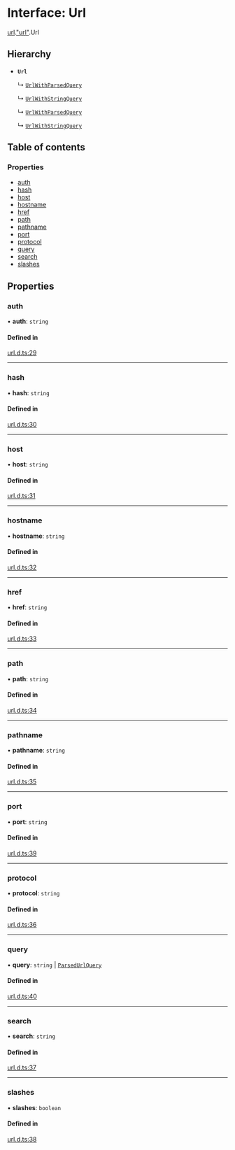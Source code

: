 # Interface: Url

[url](../modules/url.md).["url"](../modules/url._url_.md).Url

## Hierarchy

- **`Url`**

  ↳ [`UrlWithParsedQuery`](url._url_.UrlWithParsedQuery.md)

  ↳ [`UrlWithStringQuery`](url._url_.UrlWithStringQuery.md)

  ↳ [`UrlWithParsedQuery`](url._node_url_.UrlWithParsedQuery.md)

  ↳ [`UrlWithStringQuery`](url._node_url_.UrlWithStringQuery.md)

## Table of contents

### Properties

- [auth](url._url_.Url-1.md#auth)
- [hash](url._url_.Url-1.md#hash)
- [host](url._url_.Url-1.md#host)
- [hostname](url._url_.Url-1.md#hostname)
- [href](url._url_.Url-1.md#href)
- [path](url._url_.Url-1.md#path)
- [pathname](url._url_.Url-1.md#pathname)
- [port](url._url_.Url-1.md#port)
- [protocol](url._url_.Url-1.md#protocol)
- [query](url._url_.Url-1.md#query)
- [search](url._url_.Url-1.md#search)
- [slashes](url._url_.Url-1.md#slashes)

## Properties

### auth

• **auth**: `string`

#### Defined in

[url.d.ts:29](https://github.com/goodcodedev/bun-types/blob/8bd1b3a/url.d.ts#L29)

___

### hash

• **hash**: `string`

#### Defined in

[url.d.ts:30](https://github.com/goodcodedev/bun-types/blob/8bd1b3a/url.d.ts#L30)

___

### host

• **host**: `string`

#### Defined in

[url.d.ts:31](https://github.com/goodcodedev/bun-types/blob/8bd1b3a/url.d.ts#L31)

___

### hostname

• **hostname**: `string`

#### Defined in

[url.d.ts:32](https://github.com/goodcodedev/bun-types/blob/8bd1b3a/url.d.ts#L32)

___

### href

• **href**: `string`

#### Defined in

[url.d.ts:33](https://github.com/goodcodedev/bun-types/blob/8bd1b3a/url.d.ts#L33)

___

### path

• **path**: `string`

#### Defined in

[url.d.ts:34](https://github.com/goodcodedev/bun-types/blob/8bd1b3a/url.d.ts#L34)

___

### pathname

• **pathname**: `string`

#### Defined in

[url.d.ts:35](https://github.com/goodcodedev/bun-types/blob/8bd1b3a/url.d.ts#L35)

___

### port

• **port**: `string`

#### Defined in

[url.d.ts:39](https://github.com/goodcodedev/bun-types/blob/8bd1b3a/url.d.ts#L39)

___

### protocol

• **protocol**: `string`

#### Defined in

[url.d.ts:36](https://github.com/goodcodedev/bun-types/blob/8bd1b3a/url.d.ts#L36)

___

### query

• **query**: `string` \| [`ParsedUrlQuery`](querystring._querystring_.ParsedUrlQuery.md)

#### Defined in

[url.d.ts:40](https://github.com/goodcodedev/bun-types/blob/8bd1b3a/url.d.ts#L40)

___

### search

• **search**: `string`

#### Defined in

[url.d.ts:37](https://github.com/goodcodedev/bun-types/blob/8bd1b3a/url.d.ts#L37)

___

### slashes

• **slashes**: `boolean`

#### Defined in

[url.d.ts:38](https://github.com/goodcodedev/bun-types/blob/8bd1b3a/url.d.ts#L38)
